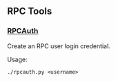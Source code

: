 RPC Tools
---------------------

### [RPCAuth](/share/rpcauth) ###

Create an RPC user login credential.

Usage:

    ./rpcauth.py <username>
